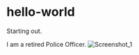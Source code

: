 
# hello-world
Starting out.

I am a retired Police Officer.
![Screenshot_1](https://user-images.githubusercontent.com/80383162/110602827-96ef7700-8143-11eb-900c-83e9eaf6f6e1.png)
